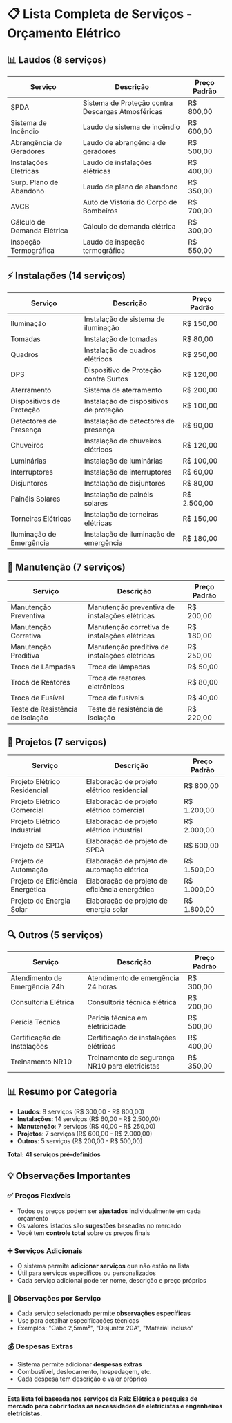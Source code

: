 # 📋 Lista Completa de Serviços - Orçamento Elétrico

## 📊 Laudos (8 serviços)

| Serviço | Descrição | Preço Padrão |
|---------|-----------|--------------|
| SPDA | Sistema de Proteção contra Descargas Atmosféricas | R$ 800,00 |
| Sistema de Incêndio | Laudo de sistema de incêndio | R$ 600,00 |
| Abrangência de Geradores | Laudo de abrangência de geradores | R$ 500,00 |
| Instalações Elétricas | Laudo de instalações elétricas | R$ 400,00 |
| Surp. Plano de Abandono | Laudo de plano de abandono | R$ 350,00 |
| AVCB | Auto de Vistoria do Corpo de Bombeiros | R$ 700,00 |
| Cálculo de Demanda Elétrica | Cálculo de demanda elétrica | R$ 300,00 |
| Inspeção Termográfica | Laudo de inspeção termográfica | R$ 550,00 |

## ⚡ Instalações (14 serviços)

| Serviço | Descrição | Preço Padrão |
|---------|-----------|--------------|
| Iluminação | Instalação de sistema de iluminação | R$ 150,00 |
| Tomadas | Instalação de tomadas | R$ 80,00 |
| Quadros | Instalação de quadros elétricos | R$ 250,00 |
| DPS | Dispositivo de Proteção contra Surtos | R$ 120,00 |
| Aterramento | Sistema de aterramento | R$ 200,00 |
| Dispositivos de Proteção | Instalação de dispositivos de proteção | R$ 100,00 |
| Detectores de Presença | Instalação de detectores de presença | R$ 90,00 |
| Chuveiros | Instalação de chuveiros elétricos | R$ 120,00 |
| Luminárias | Instalação de luminárias | R$ 100,00 |
| Interruptores | Instalação de interruptores | R$ 60,00 |
| Disjuntores | Instalação de disjuntores | R$ 80,00 |
| Painéis Solares | Instalação de painéis solares | R$ 2.500,00 |
| Torneiras Elétricas | Instalação de torneiras elétricas | R$ 150,00 |
| Iluminação de Emergência | Instalação de iluminação de emergência | R$ 180,00 |

## 🔧 Manutenção (7 serviços)

| Serviço | Descrição | Preço Padrão |
|---------|-----------|--------------|
| Manutenção Preventiva | Manutenção preventiva de instalações elétricas | R$ 200,00 |
| Manutenção Corretiva | Manutenção corretiva de instalações elétricas | R$ 180,00 |
| Manutenção Preditiva | Manutenção preditiva de instalações elétricas | R$ 250,00 |
| Troca de Lâmpadas | Troca de lâmpadas | R$ 50,00 |
| Troca de Reatores | Troca de reatores eletrônicos | R$ 80,00 |
| Troca de Fusível | Troca de fusíveis | R$ 40,00 |
| Teste de Resistência de Isolação | Teste de resistência de isolação | R$ 220,00 |

## 📐 Projetos (7 serviços)

| Serviço | Descrição | Preço Padrão |
|---------|-----------|--------------|
| Projeto Elétrico Residencial | Elaboração de projeto elétrico residencial | R$ 800,00 |
| Projeto Elétrico Comercial | Elaboração de projeto elétrico comercial | R$ 1.200,00 |
| Projeto Elétrico Industrial | Elaboração de projeto elétrico industrial | R$ 2.000,00 |
| Projeto de SPDA | Elaboração de projeto de SPDA | R$ 600,00 |
| Projeto de Automação | Elaboração de projeto de automação elétrica | R$ 1.500,00 |
| Projeto de Eficiência Energética | Elaboração de projeto de eficiência energética | R$ 1.000,00 |
| Projeto de Energia Solar | Elaboração de projeto de energia solar | R$ 1.800,00 |

## 🔍 Outros (5 serviços)

| Serviço | Descrição | Preço Padrão |
|---------|-----------|--------------|
| Atendimento de Emergência 24h | Atendimento de emergência 24 horas | R$ 300,00 |
| Consultoria Elétrica | Consultoria técnica elétrica | R$ 200,00 |
| Perícia Técnica | Perícia técnica em eletricidade | R$ 500,00 |
| Certificação de Instalações | Certificação de instalações elétricas | R$ 400,00 |
| Treinamento NR10 | Treinamento de segurança NR10 para eletricistas | R$ 350,00 |

## 📊 Resumo por Categoria

- **Laudos**: 8 serviços (R$ 300,00 - R$ 800,00)
- **Instalações**: 14 serviços (R$ 60,00 - R$ 2.500,00)
- **Manutenção**: 7 serviços (R$ 40,00 - R$ 250,00)
- **Projetos**: 7 serviços (R$ 600,00 - R$ 2.000,00)
- **Outros**: 5 serviços (R$ 200,00 - R$ 500,00)

**Total: 41 serviços pré-definidos**

## 💡 Observações Importantes

### ✅ Preços Flexíveis
- Todos os preços podem ser **ajustados** individualmente em cada orçamento
- Os valores listados são **sugestões** baseadas no mercado
- Você tem **controle total** sobre os preços finais

### ➕ Serviços Adicionais
- O sistema permite **adicionar serviços** que não estão na lista
- Útil para serviços específicos ou personalizados
- Cada serviço adicional pode ter nome, descrição e preço próprios

### 📝 Observações por Serviço
- Cada serviço selecionado permite **observações específicas**
- Use para detalhar especificações técnicas
- Exemplos: "Cabo 2,5mm²", "Disjuntor 20A", "Material incluso"

### 💰 Despesas Extras
- Sistema permite adicionar **despesas extras**
- Combustível, deslocamento, hospedagem, etc.
- Cada despesa tem descrição e valor próprios

---

**Esta lista foi baseada nos serviços da Raiz Elétrica e pesquisa de mercado para cobrir todas as necessidades de eletricistas e engenheiros eletricistas.**

